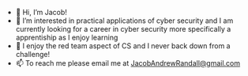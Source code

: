 - 👋 Hi, I’m Jacob!
- 👀 I’m interested in practical applications of cyber security and I am currently looking for a career in cyber security more specifically a apprentiship as I enjoy learning
- 💞️ I enjoy the red team aspect of CS and I never back down from a challenge!
- 📫 To reach me please email me at JacobAndrewRandall@gmail.com

<!---
JacobAndrewRandall/JacobAndrewRandall is a ✨ special ✨ repository because its `README.md` (this file) appears on your GitHub profile.
You can click the Preview link to take a look at your changes.
--->
